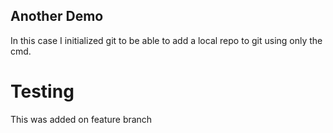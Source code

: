 ## Another Demo 

In this case I initialized git to be able to add a local repo to git using only the cmd.

# Testing
This was added on feature branch
